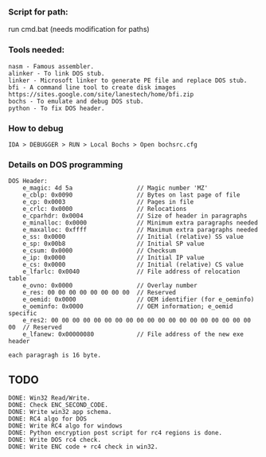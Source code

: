 ### Script for path:

run cmd.bat (needs modification for paths) 

### Tools needed:

    nasm - Famous assembler.
    alinker - To link DOS stub.
    linker - Microsoft linker to generate PE file and replace DOS stub.
    bfi - A command line tool to create disk images https://sites.google.com/site/lanestech/home/bfi.zip
    bochs - To emulate and debug DOS stub.
    python - To fix DOS header.

### How to debug
    IDA > DEBUGGER > RUN > Local Bochs > Open bochsrc.cfg



### Details on DOS programming
    
    DOS Header:
        e_magic: 4d 5a                  // Magic number 'MZ'
        e_cblp: 0x0090                  // Bytes on last page of file
        e_cp: 0x0003                    // Pages in file
        e_crlc: 0x0000                  // Relocations
        e_cparhdr: 0x0004               // Size of header in paragraphs
        e_minalloc: 0x0000              // Minimum extra paragraphs needed
        e_maxalloc: 0xffff              // Maximum extra paragraphs needed
        e_ss: 0x0000                    // Initial (relative) SS value
        e_sp: 0x00b8                    // Initial SP value
        e_csum: 0x0000                  // Checksum
        e_ip: 0x0000                    // Initial IP value
        e_cs: 0x0000                    // Initial (relative) CS value
        e_lfarlc: 0x0040                // File address of relocation table
        e_ovno: 0x0000                  // Overlay number
        e_res: 00 00 00 00 00 00 00 00  // Reserved
        e_oemid: 0x0000                 // OEM identifier (for e_oeminfo)
        e_oeminfo: 0x0000               // OEM information; e_oemid specific
        e_res2: 00 00 00 00 00 00 00 00 00 00 00 00 00 00 00 00 00 00 00 00  // Reserved
        e_lfanew: 0x00000080            // File address of the new exe header
    
    each paragragh is 16 byte.


##  TODO

    DONE: Win32 Read/Write.
    DONE: Check ENC_SECOND_CODE.
    DONE: Write win32 app schema.
    DONE: RC4 algo for DOS
    DONE: Write RC4 algo for windows
    DONE: Python encryption post script for rc4 regions is done.
    DONE: Write DOS rc4 check.
    DONE: Write ENC code + rc4 check in win32.
